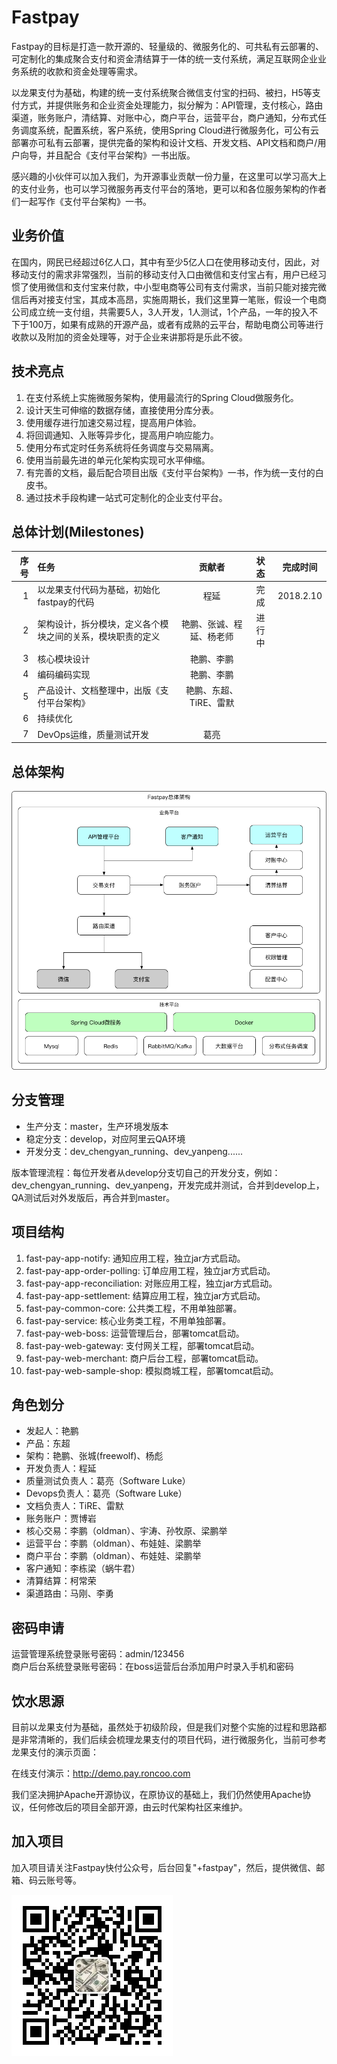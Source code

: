 # Fastpay

Fastpay的目标是打造一款开源的、轻量级的、微服务化的、可共私有云部署的、可定制化的集成聚合支付和资金清结算于一体的统一支付系统，满足互联网企业业务系统的收款和资金处理等需求。 

以龙果支付为基础，构建的统一支付系统聚合微信支付宝的扫码、被扫，H5等支付方式，并提供账务和企业资金处理能力，拟分解为：API管理，支付核心，路由渠道，账务账户，清结算、对账中心，商户平台，运营平台，商户通知，分布式任务调度系统，配置系统，客户系统，使用Spring Cloud进行微服务化，可公有云部署亦可私有云部署，提供完备的架构和设计文档、开发文档、API文档和商户/用户向导，并且配合《支付平台架构》一书出版。

感兴趣的小伙伴可以加入我们，为开源事业贡献一份力量，在这里可以学习高大上的支付业务，也可以学习微服务再支付平台的落地，更可以和各位服务架构的作者们一起写作《支付平台架构》一书。

## 业务价值

在国内，网民已经超过6亿人口，其中有至少5亿人口在使用移动支付，因此，对移动支付的需求非常强烈，当前的移动支付入口由微信和支付宝占有，用户已经习惯了使用微信和支付宝来付款，中小型电商等公司有支付需求，当前只能对接完微信后再对接支付宝，其成本高昂，实施周期长，我们这里算一笔账，假设一个电商公司成立统一支付组，共需要5人，3人开发，1人测试，1个产品，一年的投入不下于100万，如果有成熟的开源产品，或者有成熟的云平台，帮助电商公司等进行收款以及附加的资金处理等，对于企业来讲那将是乐此不彼。

## 技术亮点

1. 在支付系统上实施微服务架构，使用最流行的Spring Cloud做服务化。
2. 设计天生可伸缩的数据存储，直接使用分库分表。
3. 使用缓存进行加速交易过程，提高用户体验。
4. 将回调通知、入账等异步化，提高用户响应能力。
5. 使用分布式定时任务系统将任务调度与交易隔离。
6. 使用当前最先进的单元化架构实现可水平伸缩。
7. 有完善的文档，最后配合项目出版《支付平台架构》一书，作为统一支付的白皮书。
8. 通过技术手段构建一站式可定制化的企业支付平台。

## 总体计划(Milestones)

| 序号     |    任务 | 贡献者  | 状态 |完成时间|
| --------: | :--------| :--: | :--:|:--:|
| 1  | 以龙果支付代码为基础，初始化fastpay的代码|  程延   |完成|2018.2.10|
| 2  | 架构设计，拆分模块，定义各个模块之间的关系，模块职责的定义| 艳鹏、张诚、程延、杨老师 | 进行中 ||
| 3  | 核心模块设计|艳鹏、李鹏|||
| 4  | 编码编码实现|艳鹏、李鹏 |||
| 5  | 产品设计、文档整理中，出版《支付平台架构》| 艳鹏、东超、TiRE、雷默|||
| 6  | 持续优化||||
| 7  | DevOps运维，质量测试开发|葛亮|||

## 总体架构

![](doc/images/fastpay-arch.png)

## 分支管理

- 生产分支：master，生产环境发版本
- 稳定分支：develop，对应阿里云QA环境
- 开发分支：dev_chengyan_running、dev_yanpeng......

版本管理流程：每位开发者从develop分支切自己的开发分支，例如：dev_chengyan_running、dev_yanpeng，开发完成并测试，合并到develop上，QA测试后对外发版后，再合并到master。

## 项目结构

1. fast-pay-app-notify: 通知应用工程，独立jar方式启动。
2. fast-pay-app-order-polling: 订单应用工程，独立jar方式启动。
3. fast-pay-app-reconciliation: 对账应用工程，独立jar方式启动。
4. fast-pay-app-settlement: 结算应用工程，独立jar方式启动。
5. fast-pay-common-core: 公共类工程，不用单独部署。
6. fast-pay-service: 核心业务类工程，不用单独部署。
7. fast-pay-web-boss: 运营管理后台，部署tomcat启动。
8. fast-pay-web-gateway: 支付网关工程，部署tomcat启动。
9. fast-pay-web-merchant: 商户后台工程，部署tomcat启动。
10. fast-pay-web-sample-shop: 模拟商城工程，部署tomcat启动。


## 角色划分

- 发起人：艳鹏
- 产品：东超
- 架构：艳鹏、张城(freewolf)、杨彪
- 开发负责人：程延
- 质量测试负责人：葛亮（Software Luke）
- Devops负责人：葛亮（Software Luke）
- 文档负责人：TiRE、雷默
- 账务账户：贾博岩
- 核心交易：李鹏（oldman）、宇涛、孙牧原、梁鹏举
- 运营平台：李鹏（oldman）、布娃娃、梁鹏举
- 商户平台：李鹏（oldman）、布娃娃、梁鹏举
- 客户通知：李栋梁（蜗牛君）
- 清算结算：柯常荣
- 渠道路由：马刚、李勇


## 密码申请

运营管理系统登录账号密码：admin/123456  
商户后台系统登录账号密码：在boss运营后台添加用户时录入手机和密码

## 饮水思源

目前以龙果支付为基础，虽然处于初级阶段，但是我们对整个实施的过程和思路都是非常清晰的，我们后续会梳理龙果支付的项目代码，进行微服务化，当前可参考龙果支付的演示页面：

在线支付演示：http://demo.pay.roncoo.com

我们坚决拥护Apache开源协议，在原协议的基础上，我们仍然使用Apache协议，任何修改后的项目全部开源，由云时代架构社区来维护。

## 加入项目

加入项目请关注Fastpay快付公众号，后台回复"+fastpay"，然后，提供微信、邮箱、码云账号等。

![](doc/images/云时代架构公众号.jpg)


 




 

















